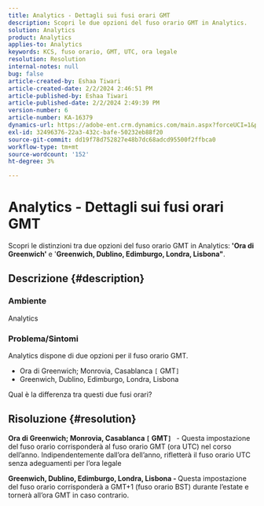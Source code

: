 ```yaml
---
title: Analytics - Dettagli sui fusi orari GMT
description: Scopri le due opzioni del fuso orario GMT in Analytics.
solution: Analytics
product: Analytics
applies-to: Analytics
keywords: KCS, fuso orario, GMT, UTC, ora legale
resolution: Resolution
internal-notes: null
bug: false
article-created-by: Eshaa Tiwari
article-created-date: 2/2/2024 2:46:51 PM
article-published-by: Eshaa Tiwari
article-published-date: 2/2/2024 2:49:39 PM
version-number: 6
article-number: KA-16379
dynamics-url: https://adobe-ent.crm.dynamics.com/main.aspx?forceUCI=1&pagetype=entityrecord&etn=knowledgearticle&id=c9a835e5-d9c1-ee11-9079-6045bd006268
exl-id: 32496376-22a3-432c-bafe-50232eb88f20
source-git-commit: dd19f78d752827e48b7dc68adcd95500f2ffbca0
workflow-type: tm+mt
source-wordcount: '152'
ht-degree: 3%

---
```


# Analytics - Dettagli sui fusi orari GMT


Scopri le distinzioni tra due opzioni del fuso orario GMT in Analytics:<b> &#39;Ora di Greenwich&#39; </b>e &#39;<b>Greenwich, Dublino, Edimburgo, Londra, Lisbona&quot;</b>.

## Descrizione {#description}


### <b>Ambiente</b>

Analytics



### <b>Problema/Sintomi</b>

Analytics dispone di due opzioni per il fuso orario GMT.

- Ora di Greenwich; Monrovia, Casablanca `[` GMT`]`
- Greenwich, Dublino, Edimburgo, Londra, Lisbona


Qual è la differenza tra questi due fusi orari?


## Risoluzione {#resolution}


<b>Ora di Greenwich; Monrovia, Casablanca `[` GMT`]`  </b> - Questa impostazione del fuso orario corrisponderà al fuso orario GMT (ora UTC) nel corso dell’anno. Indipendentemente dall’ora dell’anno, rifletterà il fuso orario UTC senza adeguamenti per l’ora legale

<b>Greenwich, Dublino, Edimburgo, Londra, Lisbona - </b>Questa impostazione del fuso orario corrisponderà a GMT+1 (fuso orario BST) durante l’estate e tornerà all’ora GMT in caso contrario.
